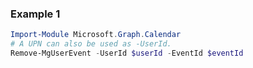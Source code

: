 ### Example 1
```powershell
Import-Module Microsoft.Graph.Calendar
# A UPN can also be used as -UserId.
Remove-MgUserEvent -UserId $userId -EventId $eventId
```
